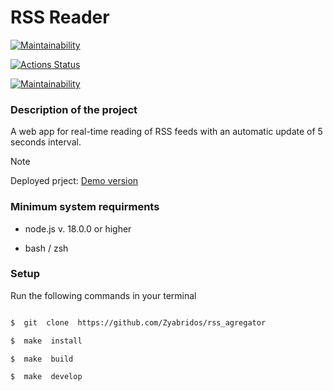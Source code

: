 # RSS Reader
[![Maintainability](https://api.codeclimate.com/v1/badges/a8ecdf041a30f57c9807/maintainability)](https://codeclimate.com/github/Zyabridos/rss_agregator/maintainability)

[![Actions Status](https://github.com/Zyabridos/fullstack-javascript-project-11/actions/workflows/hexlet-check.yml/badge.svg)](https://github.com/Zyabridos/fullstack-javascript-project-11/actions)

[![Maintainability](https://api.codeclimate.com/v1/badges/a8ecdf041a30f57c9807/maintainability)](https://codeclimate.com/github/Zyabridos/rss_agregator/maintainability)

### Description of the project
A web app for real-time reading of RSS feeds with an automatic update of 5 seconds interval.
> [!NOTE]
> Deployed prject:
> [Demo version](https://rss-agregator-kqnjeg4s2-zyabridos-projects.vercel.app/)

### Minimum system requirments

- node.js v. 18.0.0 or higher

- bash / zsh

### Setup
Run the following commands in your terminal

```bash

$  git  clone  https://github.com/Zyabridos/rss_agregator

$  make  install

$  make  build

$  make  develop

```